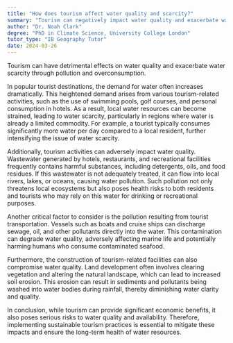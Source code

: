 ```yaml
---
title: "How does tourism affect water quality and scarcity?"
summary: "Tourism can negatively impact water quality and exacerbate water scarcity through pollution and overconsumption."
author: "Dr. Noah Clark"
degree: "PhD in Climate Science, University College London"
tutor_type: "IB Geography Tutor"
date: 2024-03-26
---
```


Tourism can have detrimental effects on water quality and exacerbate water scarcity through pollution and overconsumption.

In popular tourist destinations, the demand for water often increases dramatically. This heightened demand arises from various tourism-related activities, such as the use of swimming pools, golf courses, and personal consumption in hotels. As a result, local water resources can become strained, leading to water scarcity, particularly in regions where water is already a limited commodity. For example, a tourist typically consumes significantly more water per day compared to a local resident, further intensifying the issue of water scarcity.

Additionally, tourism activities can adversely impact water quality. Wastewater generated by hotels, restaurants, and recreational facilities frequently contains harmful substances, including detergents, oils, and food residues. If this wastewater is not adequately treated, it can flow into local rivers, lakes, or oceans, causing water pollution. Such pollution not only threatens local ecosystems but also poses health risks to both residents and tourists who may rely on this water for drinking or recreational purposes.

Another critical factor to consider is the pollution resulting from tourist transportation. Vessels such as boats and cruise ships can discharge sewage, oil, and other pollutants directly into the water. This contamination can degrade water quality, adversely affecting marine life and potentially harming humans who consume contaminated seafood.

Furthermore, the construction of tourism-related facilities can also compromise water quality. Land development often involves clearing vegetation and altering the natural landscape, which can lead to increased soil erosion. This erosion can result in sediments and pollutants being washed into water bodies during rainfall, thereby diminishing water clarity and quality.

In conclusion, while tourism can provide significant economic benefits, it also poses serious risks to water quality and availability. Therefore, implementing sustainable tourism practices is essential to mitigate these impacts and ensure the long-term health of water resources.
    